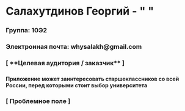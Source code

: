 # Салахутдинов Георгий - " "
<h3> Группа: 10Э2 <h3>
<h3> Электронная почта: whysalakh@gmail.com <h3>
  
  
 <h3> [ **Целевая аудитория / заказчик** ] <h3>
   
 <h4> Приложение может заинтересовать старшеклассников со всей России, перед которыми стоит выбор университета <h4>
   
 <h3> [ Проблемное поле ] <h3>
